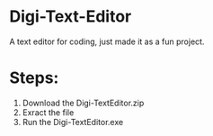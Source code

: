 # Digi-Text-Editor
A text editor for coding, just made it as a fun project.

# Steps:
1.  Download the Digi-TextEditor.zip
2.  Exract the file
3.  Run the Digi-TextEditor.exe
